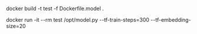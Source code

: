 docker build -t test -f Dockerfile.model .


docker run -it --rm test /opt/model.py --tf-train-steps=300 --tf-embedding-size=20